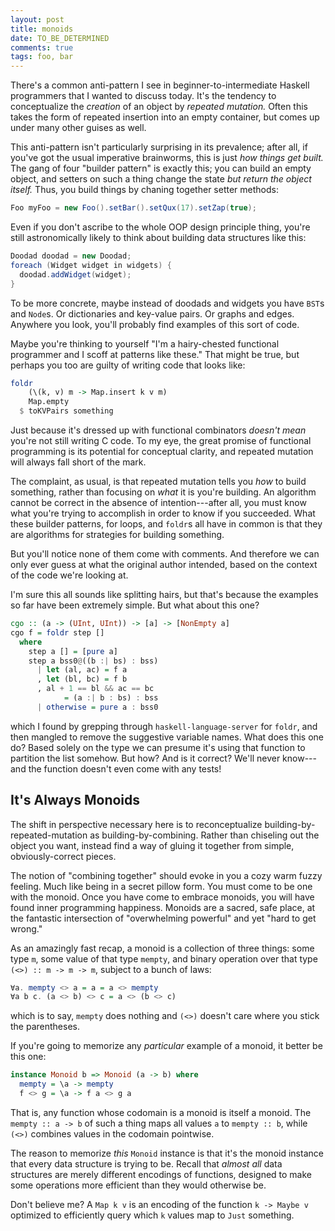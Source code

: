 ```yaml
---
layout: post
title: monoids
date: TO_BE_DETERMINED
comments: true
tags: foo, bar
---
```


There's a common anti-pattern I see in beginner-to-intermediate Haskell
programmers that I wanted to discuss today. It's the tendency to conceptualize
the *creation* of an object by *repeated mutation.* Often this takes the form of
repeated insertion into an empty container, but comes up under many other guises
as well.

This anti-pattern isn't particularly surprising in its prevalence; after all, if
you've got the usual imperative brainworms, this is just *how things get built.*
The gang of four "builder pattern" is exactly this; you can build an empty
object, and setters on such a thing change the state *but return the object
itself.* Thus, you build things by chaning together setter methods:

```java
Foo myFoo = new Foo().setBar().setQux(17).setZap(true);
```

Even if you don't ascribe to the whole OOP design principle thing, you're still
astronomically likely to think about building data structures like this:

```java
Doodad doodad = new Doodad;
foreach (Widget widget in widgets) {
  doodad.addWidget(widget);
}
```

To be more concrete, maybe instead of doodads and widgets you have `BST`s and
`Node`s. Or dictionaries and key-value pairs. Or graphs and edges. Anywhere you
look, you'll probably find examples of this sort of code.

Maybe you're thinking to yourself "I'm a hairy-chested functional programmer and
I scoff at patterns like these." That might be true, but perhaps you too are
guilty of writing code that looks like:

```haskell
foldr
    (\(k, v) m -> Map.insert k v m)
    Map.empty
  $ toKVPairs something
```

Just because it's dressed up with functional combinators *doesn't mean* you're
not still writing C code. To my eye, the great promise of functional programming
is its potential for conceptual clarity, and repeated mutation will always fall
short of the mark.

The complaint, as usual, is that repeated mutation tells you *how* to build
something, rather than focusing on *what* it is you're building. An algorithm
cannot be correct in the absence of intention---after all, you must know what
you're trying to accomplish in order to know if you succeeded. What these
builder patterns, for loops, and `foldr`s all have in common is that they are
algorithms for strategies for building something.

But you'll notice none of them come with comments. And therefore we can only
ever guess at what the original author intended, based on the context of the
code we're looking at.

I'm sure this all sounds like splitting hairs, but that's because the examples
so far have been extremely simple. But what about this one?

```haskell
cgo :: (a -> (UInt, UInt)) -> [a] -> [NonEmpty a]
cgo f = foldr step []
  where
    step a [] = [pure a]
    step a bss0@((b :| bs) : bss)
      | let (al, ac) = f a
      , let (bl, bc) = f b
      , al + 1 == bl && ac == bc
            = (a :| b : bs) : bss
      | otherwise = pure a : bss0
```

which I found by grepping through `haskell-language-server` for `foldr`, and
then mangled to remove the suggestive variable names. What does this one do?
Based solely on the type we can presume it's using that function to partition
the list somehow. But how? And is it correct? We'll never know---and the
function doesn't even come with any tests!


## It's Always Monoids

The shift in perspective necessary here is to reconceptualize
building-by-repeated-mutation as building-by-combining. Rather than chiseling
out the object you want, instead find a way of gluing it together from simple,
obviously-correct pieces.

The notion of "combining together" should evoke in you a cozy warm fuzzy
feeling. Much like being in a secret pillow form. You must come to be one with
the monoid. Once you have come to embrace monoids, you will have found inner
programming happiness. Monoids are a sacred, safe place, at the fantastic
intersection of "overwhelming powerful" and yet "hard to get wrong."

As an amazingly fast recap, a monoid is a collection of three things: some type
`m`, some value of that type `mempty`, and binary operation over that type `(<>)
:: m -> m -> m`, subject to a bunch of laws:

```haskell
∀a. mempty <> a = a = a <> mempty
∀a b c. (a <> b) <> c = a <> (b <> c)
```

which is to say, `mempty` does nothing and `(<>)` doesn't care where you stick
the parentheses.

If you're going to memorize any *particular* example of a monoid, it better be
this one:

```haskell
instance Monoid b => Monoid (a -> b) where
  mempty = \a -> mempty
  f <> g = \a -> f a <> g a
```

That is, any function whose codomain is a monoid is itself a monoid. The `mempty
:: a -> b` of such a thing maps all values `a` to `mempty :: b`, while `(<>)`
combines values in the codomain pointwise.

The reason to memorize *this* `Monoid` instance is that it's the monoid instance
that every data structure is trying to be. Recall that *almost all* data
structures are merely different encodings of functions, designed to make some
operations more efficient than they would otherwise be.

Don't believe me? A `Map k v` is an encoding of the function `k -> Maybe v`
optimized to efficiently query which `k` values map to `Just` something.

